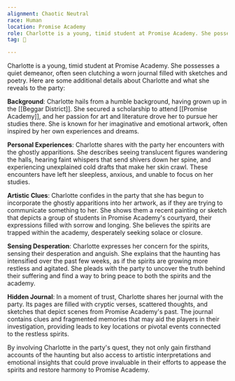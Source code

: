 ```yaml
---
alignment: Chaotic Neutral
race: Human
location: Promise Academy
role: Charlotte is a young, timid student at Promise Academy. She possesses a quiet demeanor, often seen clutching a worn journal filled with sketches and poetry.
tag: 👤️

---
```


Charlotte is a young, timid student at Promise Academy. She possesses a quiet demeanor, often seen clutching a worn journal filled with sketches and poetry. Here are some additional details about Charlotte and what she reveals to the party:

**Background**: Charlotte hails from a humble background, having grown up in the [[Beggar District]]. She secured a scholarship to attend [[Promise Academy]], and her passion for art and literature drove her to pursue her studies there. She is known for her imaginative and emotional artwork, often inspired by her own experiences and dreams.
    
**Personal Experiences**: Charlotte shares with the party her encounters with the ghostly apparitions. She describes seeing translucent figures wandering the halls, hearing faint whispers that send shivers down her spine, and experiencing unexplained cold drafts that make her skin crawl. These encounters have left her sleepless, anxious, and unable to focus on her studies.
    
**Artistic Clues**: Charlotte confides in the party that she has begun to incorporate the ghostly apparitions into her artwork, as if they are trying to communicate something to her. She shows them a recent painting or sketch that depicts a group of students in Promise Academy's courtyard, their expressions filled with sorrow and longing. She believes the spirits are trapped within the academy, desperately seeking solace or closure.
    
**Sensing Desperation**: Charlotte expresses her concern for the spirits, sensing their desperation and anguish. She explains that the haunting has intensified over the past few weeks, as if the spirits are growing more restless and agitated. She pleads with the party to uncover the truth behind their suffering and find a way to bring peace to both the spirits and the academy.
    
**Hidden Journal**: In a moment of trust, Charlotte shares her journal with the party. Its pages are filled with cryptic verses, scattered thoughts, and sketches that depict scenes from Promise Academy's past. The journal contains clues and fragmented memories that may aid the players in their investigation, providing leads to key locations or pivotal events connected to the restless spirits.
    

By involving Charlotte in the party's quest, they not only gain firsthand accounts of the haunting but also access to artistic interpretations and emotional insights that could prove invaluable in their efforts to appease the spirits and restore harmony to Promise Academy.